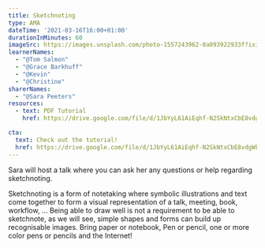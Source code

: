 ```yaml
---
title: Sketchnoting
type: AMA
dateTime: '2021-03-16T16:00+01:00'
durationInMinutes: 60
imageSrc: https://images.unsplash.com/photo-1557243962-0a093922933f?ixid=MXwxMjA3fDB8MHxwaG90by1wYWdlfHx8fGVufDB8fHw%3D&ixlib=rb-1.2.1&auto=format&fit=crop&w=1950&q=80
learnerNames:
  - "@Tom Salmon"
  - "@Grace Barkhuff"
  - "@Kevin"
  - "@Christine"
sharerNames:
  - "@Sara Peeters"
resources:
  - text: PDF Tutorial
    href: https://drive.google.com/file/d/1JbYyL61AiEqhf-N2SkNtxCbE8vdgWkL5/view?usp=sharing

cta:
  text: Check out the tutorial!
  href: https://drive.google.com/file/d/1JbYyL61AiEqhf-N2SkNtxCbE8vdgWkL5/view?usp=sharing
---
```


Sara will host a talk where you can ask her any questions or help regarding sketchnoting.

<!--more-->

Sketchnoting is a form of notetaking where symbolic illustrations and text come together to form a visual representation of a talk, meeting, book, workflow, ...
Being able to draw well is not a requirement to be able to sketchnote, as we will see, simple shapes and forms can build up recognisable images. Bring paper or notebook, Pen or pencil, one or more color pens or pencils and the Internet!

<div class="typeform-widget" data-url="https://form.typeform.com/to/xuQeZjCY?typeform-medium=embed-snippet" data-transparency="100" data-hide-headers="true" data-hide-footer="true" style="width: 100%; height: 500px;"></div> <script> (function() { var qs,js,q,s,d=document, gi=d.getElementById, ce=d.createElement, gt=d.getElementsByTagName, id="typef_orm", b="https://embed.typeform.com/"; if(!gi.call(d,id)) { js=ce.call(d,"script"); js.id=id; js.src=b+"embed.js"; q=gt.call(d,"script")[0]; q.parentNode.insertBefore(js,q) } })() </script>

